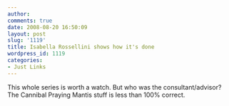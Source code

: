 ```yaml
---
author:
comments: true
date: 2008-08-20 16:50:09
layout: post
slug: '1119'
title: Isabella Rossellini shows how it's done
wordpress_id: 1119
categories:
- Just Links
---
```



This whole series is worth a watch. But who was the consultant/advisor? The Cannibal Praying Mantis stuff is less than 100% correct.
